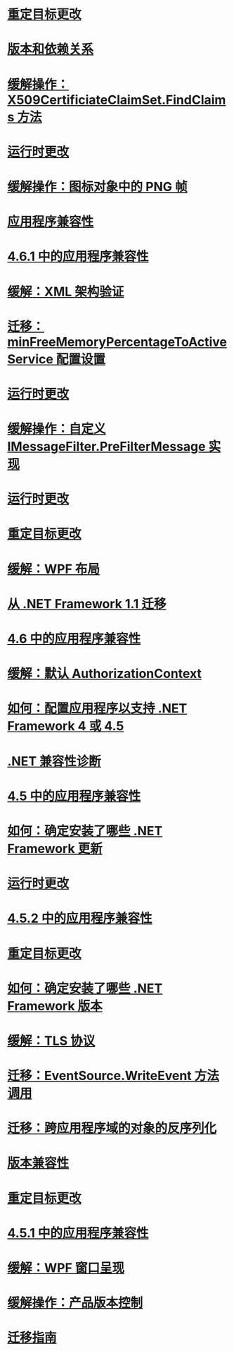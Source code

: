 # [重定目标更改](retargeting-changes-in-the-net-framework-4-6.md)
# [版本和依赖关系](versions-and-dependencies.md)
# [缓解操作：X509CertificiateClaimSet.FindClaims 方法](mitigation-x509certificateclaimset-findclaims-method.md)
# [运行时更改](runtime-changes-in-the-net-framework-4-5-1.md)
# [缓解操作：图标对象中的 PNG 帧](mitigation-png-frames-in-icon-objects.md)
# [应用程序兼容性](application-compatibility.md)
# [4.6.1 中的应用程序兼容性](application-compatibility-in-the-net-framework-4-6-1.md)
# [缓解：XML 架构验证](mitigation-xml-schema-validation.md)
# [迁移：minFreeMemoryPercentageToActiveService 配置设置](mitigation-minfreememorypercentagetoactiveservice-configuration-setting.md)
# [运行时更改](runtime-changes-in-the-net-framework-4-6-1.md)
# [缓解操作：自定义 IMessageFilter.PreFilterMessage 实现](mitigation-custom-imessagefilter-prefiltermessage-implementations.md)
# [运行时更改](runtime-changes-in-the-net-framework-4-5-2.md)
# [重定目标更改](retargeting-changes-in-the-net-framework-4-5-1.md)
# [缓解：WPF 布局](mitigation-wpf-layout.md)
# [从 .NET Framework 1.1 迁移](migrating-from-the-net-framework-1-1.md)
# [4.6 中的应用程序兼容性](application-compatibility-in-the-net-framework-4-6.md)
# [缓解：默认 AuthorizationContext](mitigation-default-authorizationcontext.md)
# [如何：配置应用程序以支持 .NET Framework 4 或 4.5](how-to-configure-an-app-to-support-net-framework-4-or-4-5.md)
# [.NET 兼容性诊断](net-compatibility-diagnostics.md)
# [4.5 中的应用程序兼容性](application-compatibility-in-the-net-framework-4-5.md)
# [如何：确定安装了哪些 .NET Framework 更新](how-to-determine-which-net-framework-updates-are-installed.md)
# [运行时更改](runtime-changes-in-the-net-framework-4-6.md)
# [4.5.2 中的应用程序兼容性](application-compatibility-in-the-net-framework-4-5-2.md)
# [重定目标更改](retargeting-changes-in-the-net-framework-4-6-1.md)
# [如何：确定安装了哪些 .NET Framework 版本](how-to-determine-which-versions-are-installed.md)
# [缓解：TLS 协议](mitigation-tls-protocols.md)
# [迁移：EventSource.WriteEvent 方法调用](mitigation-eventsource-writeevent-method-calls.md)
# [迁移：跨应用程序域的对象的反序列化](mitigation-deserialization-of-objects-across-app-domains.md)
# [版本兼容性](version-compatibility.md)
# [重定目标更改](retargeting-changes-in-the-net-framework-4-5-2.md)
# [4.5.1 中的应用程序兼容性](application-compatibility-in-the-net-framework-4-5-1.md)
# [缓解：WPF 窗口呈现](mitigation-wpf-window-rendering.md)
# [缓解操作：产品版本控制](mitigation-product-versioning.md)
# [迁移指南](migration-guide-to-the-net-framework-4-7-4-6-and-4-5.md)
